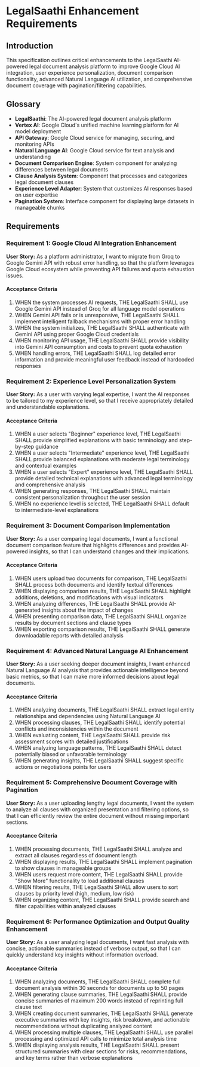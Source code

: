 # LegalSaathi Enhancement Requirements

## Introduction

This specification outlines critical enhancements to the LegalSaathi AI-powered legal document analysis platform to improve Google Cloud AI integration, user experience personalization, document comparison functionality, advanced Natural Language AI utilization, and comprehensive document coverage with pagination/filtering capabilities.

## Glossary

- **LegalSaathi**: The AI-powered legal document analysis platform
- **Vertex AI**: Google Cloud's unified machine learning platform for AI model deployment
- **API Gateway**: Google Cloud service for managing, securing, and monitoring APIs
- **Natural Language AI**: Google Cloud service for text analysis and understanding
- **Document Comparison Engine**: System component for analyzing differences between legal documents
- **Clause Analysis System**: Component that processes and categorizes legal document clauses
- **Experience Level Adapter**: System that customizes AI responses based on user expertise
- **Pagination System**: Interface component for displaying large datasets in manageable chunks

## Requirements

### Requirement 1: Google Cloud AI Integration Enhancement

**User Story:** As a platform administrator, I want to migrate from Groq to Google Gemini API with robust error handling, so that the platform leverages Google Cloud ecosystem while preventing API failures and quota exhaustion issues.

#### Acceptance Criteria

1. WHEN the system processes AI requests, THE LegalSaathi SHALL use Google Gemini API instead of Groq for all language model operations
2. WHEN Gemini API fails or is unresponsive, THE LegalSaathi SHALL implement intelligent fallback mechanisms with proper error handling
3. WHEN the system initializes, THE LegalSaathi SHALL authenticate with Gemini API using proper Google Cloud credentials
4. WHEN monitoring API usage, THE LegalSaathi SHALL provide visibility into Gemini API consumption and costs to prevent quota exhaustion
5. WHEN handling errors, THE LegalSaathi SHALL log detailed error information and provide meaningful user feedback instead of hardcoded responses

### Requirement 2: Experience Level Personalization System

**User Story:** As a user with varying legal expertise, I want the AI responses to be tailored to my experience level, so that I receive appropriately detailed and understandable explanations.

#### Acceptance Criteria

1. WHEN a user selects "Beginner" experience level, THE LegalSaathi SHALL provide simplified explanations with basic terminology and step-by-step guidance
2. WHEN a user selects "Intermediate" experience level, THE LegalSaathi SHALL provide balanced explanations with moderate legal terminology and contextual examples
3. WHEN a user selects "Expert" experience level, THE LegalSaathi SHALL provide detailed technical explanations with advanced legal terminology and comprehensive analysis
4. WHEN generating responses, THE LegalSaathi SHALL maintain consistent personalization throughout the user session
5. WHEN no experience level is selected, THE LegalSaathi SHALL default to intermediate-level explanations

### Requirement 3: Document Comparison Implementation

**User Story:** As a user comparing legal documents, I want a functional document comparison feature that highlights differences and provides AI-powered insights, so that I can understand changes and their implications.

#### Acceptance Criteria

1. WHEN users upload two documents for comparison, THE LegalSaathi SHALL process both documents and identify textual differences
2. WHEN displaying comparison results, THE LegalSaathi SHALL highlight additions, deletions, and modifications with visual indicators
3. WHEN analyzing differences, THE LegalSaathi SHALL provide AI-generated insights about the impact of changes
4. WHEN presenting comparison data, THE LegalSaathi SHALL organize results by document sections and clause types
5. WHEN exporting comparison results, THE LegalSaathi SHALL generate downloadable reports with detailed analysis

### Requirement 4: Advanced Natural Language AI Enhancement

**User Story:** As a user seeking deeper document insights, I want enhanced Natural Language AI analysis that provides actionable intelligence beyond basic metrics, so that I can make more informed decisions about legal documents.

#### Acceptance Criteria

1. WHEN analyzing documents, THE LegalSaathi SHALL extract legal entity relationships and dependencies using Natural Language AI
2. WHEN processing clauses, THE LegalSaathi SHALL identify potential conflicts and inconsistencies within the document
3. WHEN evaluating content, THE LegalSaathi SHALL provide risk assessment scores with detailed justifications
4. WHEN analyzing language patterns, THE LegalSaathi SHALL detect potentially biased or unfavorable terminology
5. WHEN generating insights, THE LegalSaathi SHALL suggest specific actions or negotiations points for users

### Requirement 5: Comprehensive Document Coverage with Pagination

**User Story:** As a user uploading lengthy legal documents, I want the system to analyze all clauses with organized presentation and filtering options, so that I can efficiently review the entire document without missing important sections.

#### Acceptance Criteria

1. WHEN processing documents, THE LegalSaathi SHALL analyze and extract all clauses regardless of document length
2. WHEN displaying results, THE LegalSaathi SHALL implement pagination to show clauses in manageable groups
3. WHEN users request more content, THE LegalSaathi SHALL provide "Show More" functionality to load additional clauses
4. WHEN filtering results, THE LegalSaathi SHALL allow users to sort clauses by priority level (high, medium, low risk)
5. WHEN organizing content, THE LegalSaathi SHALL provide search and filter capabilities within analyzed clauses

### Requirement 6: Performance Optimization and Output Quality Enhancement

**User Story:** As a user analyzing legal documents, I want fast analysis with concise, actionable summaries instead of verbose output, so that I can quickly understand key insights without information overload.

#### Acceptance Criteria

1. WHEN analyzing documents, THE LegalSaathi SHALL complete full document analysis within 30 seconds for documents up to 50 pages
2. WHEN generating clause summaries, THE LegalSaathi SHALL provide concise summaries of maximum 200 words instead of reprinting full clause text
3. WHEN creating document summaries, THE LegalSaathi SHALL generate executive summaries with key insights, risk breakdown, and actionable recommendations without duplicating analyzed content
4. WHEN processing multiple clauses, THE LegalSaathi SHALL use parallel processing and optimized API calls to minimize total analysis time
5. WHEN displaying analysis results, THE LegalSaathi SHALL present structured summaries with clear sections for risks, recommendations, and key terms rather than verbose explanations